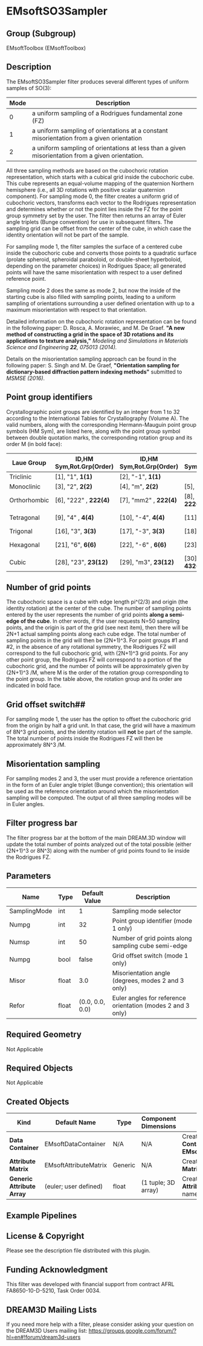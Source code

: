 # EMsoftSO3Sampler #


## Group (Subgroup) ##

EMsoftToolbox (EMsoftToolbox)

## Description ##

The EMsoftSO3Sampler filter produces several different types of uniform samples of SO(3): 

| Mode | Description |
|------|-------------|
| 0 | a uniform sampling of a Rodrigues fundamental zone (FZ) |
| 1 | a uniform sampling of orientations at a constant misorientation from a given orientation |
| 2 | a uniform sampling of orientations at less than a given misorientation from a given orientation. |

All three sampling methods are based on the cubochoric rotation representation, which starts with a cubical grid inside the cubochoric cube.  This cube represents an equal-volume mapping of the quaternion Northern hemisphere (i.e., all 3D rotations with positive scalar quaternion component).  For sampling mode 0, the filter creates a uniform grid of cubochoric vectors, transforms each vector to the Rodrigues representation and determines whether or not the point lies inside the FZ for the point group symmetry set by the user.  The filter then returns an array of Euler angle triplets (Bunge convention) for use in subsequent filters.  The sampling grid can be offset from the center of the cube, in which case the identity orientation will not be part of the sample.

For sampling mode 1, the filter samples the surface of a centered cube inside the cubochoric cube and converts those points to a quadratic surface (prolate spheroid, spheroidal paraboloid, or double-sheet hyperboloid, depending on the parameter choices) in Rodrigues Space; all generated points will have the same misorientation with respect to a user defined reference point.

Sampling mode 2 does the same as mode 2, but now the inside of the starting cube is also filled with sampling points, leading to a uniform sampling of orientations surrounding a user defined orientation with up to a maximum misorientation with respect to that orientation.

Detailed information on the cubochoric rotation representation can be found in the following paper: D. Rosca, A. Morawiec, and M. De Graef. **"A new method of constructing a grid in the space of 3D rotations and its applications to texture analysis,"** _Modeling and Simulations in Materials Science and Engineering **22**, 075013 (2014)._

Details on the misorientation sampling approach can be found in the following paper: S. Singh and M. De Graef, **"Orientation sampling for dictionary-based diffraction pattern indexing methods"** submitted to _MSMSE (2016)_.

## Point group identifiers ##

Crystallographic point groups are identified by an integer from 1 to 32 according to the International Tables for Crystallography (Volume A). The valid numbers, along with the corresponding Hermann-Mauguin point group symbols (HM Sym), are listed here, along with the point group symbol between double quotation marks, the corresponding rotation group and its order M (in bold face):

| Laue Group | ID,HM Sym,Rot.Grp(Order) | ID,HM Sym,Rot.Grp(Order) | ID,HM Sym,Rot.Grp(Order) | ID,HM Sym,Rot.Grp(Order) | ID,HM Sym,Rot.Grp(Order) | ID,HM Sym,Rot.Grp(Order) | ID,HM Sym,Rot.Grp(Order) |
|------|------|------|------|------|------|------|------|
| Triclinic | [1], "1", **1(1)** | [2], "-1", **1(1)** | | | | | |
| Monoclinic | [3], "2", **2(2)**| [4], "m", **2(2)**| [5], "2/m", **2(2)**| | | | |
| Orthorhombic | [6], "222" , **222(4)**| [7], "mm2" , **222(4)**| [8], "mmm" , **222(4)**| | | | |
| Tetragonal | [9], "4" , **4(4)** | [10], "-4", **4(4)**  | [11], "4/m", **4(4)** | [12], "422", **422(8)** | [13], "4mm", **422(8)** | [14], "-42m", **422(8)** | [15], "4/mmm", **422(8)** |
| Trigonal | [16], "3", **3(3)** | [17], "-3", **3(3)** | [18], "32", **32(6)** | [19],  "3m" , **32(6)** | [20], "-3m", **32(6)** | | |
| Hexagonal  | [21], "6", **6(6)** | [22], "-6" , **6(6)** | [23], "6/m", **6(6)** | [24], "622", **622(12)** | [25], "6mm", **622(12)** | [26], "-6m2", **622(12)**  | [27], "6/mmm", **622(12)** |
| Cubic | [28], "23", **23(12)**| [29], "m3", **23(12)** | [30], "432", **432(24)** | [31], "-43m", **432(24)** | [32], "m-3m", **432(24)** | | | |

## Number of grid points ##

The cubochoric space is a cube with edge length pi^(2/3) and origin (the identity rotation) at the center of the cube.  The number of sampling points entered by the user represents the number of grid points **along a semi-edge of the cube**.  In other words, if the user requests N=50 sampling points, and the origin is part of the grid (see next item), then there will be 2N+1 actual sampling points along each cube edge.  The total number of sampling points in the grid will then be (2N+1)^3.  For point groups #1 and #2, in the absence of any rotational symmetry, the Rodrigues FZ will correspond to the full cubochoric grid, with (2N+1)^3 grid points.  For any other point group, the Rodrigues FZ will correspond to a portion of the cubochoric grid, and the number of points will be approximately given by (2N+1)^3 /M, where M is the order of the rotation group corresponding to the point group.  In the table above, the rotation group and its order are indicated in bold face.

## Grid offset switch##

For sampling mode 1, the user has the option to offset the cubochoric grid from the origin by half a grid unit.  In that case, the grid will have a maximum of 8N^3 grid points, and the identity rotation will **not** be part of the sample.  The total number of points inside the Rodrigues FZ will then be approximately 8N^3 /M.

## Misorientation sampling ##

For sampling modes 2 and 3, the user must provide a reference orientation in the form of an Euler angle triplet (Bunge convention); this orientation will be used as the reference orientation around which the misorientation sampling will be computed.  The output of all three sampling modes will be in Euler angles.

## Filter progress bar ##

The filter progress bar at the bottom of the main DREAM.3D window will update the total number of points analyzed out of the total possible (either (2N+1)^3 or 8N^3) along with the number of grid points found to lie inside the Rodrigues FZ.


## Parameters ##

| Name | Type | Default Value | Description |
|------|------|------|------|
| SamplingMode | int | 1 | Sampling mode selector |
| Numpg| int | 32 | Point group identifier (mode 1 only)|
| Numsp| int | 50 | Number of grid points along sampling cube semi-edge |
| Numpg| bool | false | Grid offset switch (mode 1 only)|
| Misor | float | 3.0 | Misorientation angle (degrees, modes 2 and 3 only) |
| Refor | float | (0.0, 0.0, 0.0) | Euler angles for reference orientation (modes 2 and 3 only) |

## Required Geometry ##

Not Applicable

## Required Objects ##

Not Applicable

## Created Objects ##

| Kind | Default Name | Type | Component Dimensions | Description |
|------|--------------|-------------|---------|----------------|
| **Data Container** | EMsoftDataContainer | N/A | N/A | Created **Data Container** name **EMsoftDataContainer**|
| **Attribute Matrix** | EMsoftAttributeMatrix | Generic | N/A | Created **Cell Attribute Matrix** name |
| **Generic Attribute Array** | (euler; user defined) | float | (1 tuple; 3D array) | Created **Generic Attribute Matrix** name |

## Example Pipelines ##



## License & Copyright ##

Please see the description file distributed with this plugin.

## Funding Acknowledgment ##

This filter was developed with financial support from contract AFRL FA8650-10-D-5210, Task Order 0034.

## DREAM3D Mailing Lists ##

If you need more help with a filter, please consider asking your question on the DREAM3D Users mailing list:
https://groups.google.com/forum/?hl=en#!forum/dream3d-users

